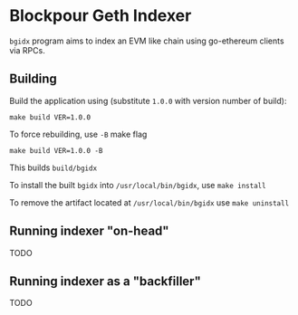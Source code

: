 # Blockpour Geth Indexer
`bgidx` program aims to index an EVM like chain using go-ethereum clients via RPCs.

## Building
Build the application using (substitute `1.0.0` with version number of build):
```
make build VER=1.0.0
```
To force rebuilding, use `-B` make flag
```
make build VER=1.0.0 -B
```
This builds `build/bgidx`

To install the built `bgidx` into `/usr/local/bin/bgidx`, use `make install`

To remove the artifact located at `/usr/local/bin/bgidx` use `make uninstall`

## Running indexer "on-head"
TODO

## Running indexer as a "backfiller"
TODO